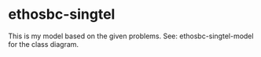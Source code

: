 # ethosbc-singtel
This is my model based on the given problems.
See: ethosbc-singtel-model for the class diagram.